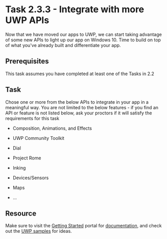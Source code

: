 # Task 2.3.3 - Integrate with more UWP APIs

Now that we have moved our apps to UWP, we can start taking advantage of some new APIs to light up our app on Windows 10. Time to build on top of what you've already built and differentiate your app.

## Prerequisites 

This task assumes you have completed at least one of the Tasks in 2.2 

## Task 

Chose one or more from the below APIs to integrate in your app in a meaningful way. You are not limited to the below features - if you find an API or feature is not listed below, ask your proctors if it will satisfy the requirements for this task

* Composition, Animations, and Effects

* UWP Community Toolkit

* Dial

* Project Rome

* Inking

* Devices/Sensors

* Maps

* ...

## Resource

Make sure to visit the [Getting Started](https://developer.microsoft.com/en-us/windows/apps/getstarted) portal for [documentation](https://docs.microsoft.com/en-us/uwp/api/), and check out the [UWP samples](https://github.com/Microsoft/Windows-universal-samples) for ideas.
